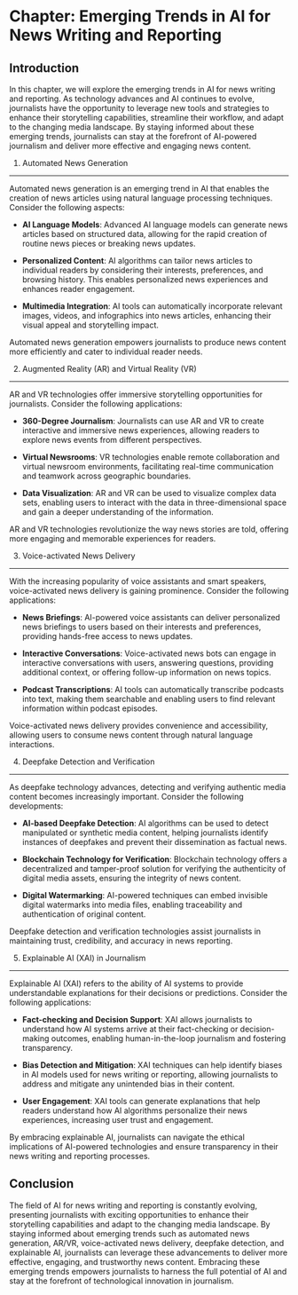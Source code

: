Chapter: Emerging Trends in AI for News Writing and Reporting
=============================================================

Introduction
------------

In this chapter, we will explore the emerging trends in AI for news writing and reporting. As technology advances and AI continues to evolve, journalists have the opportunity to leverage new tools and strategies to enhance their storytelling capabilities, streamline their workflow, and adapt to the changing media landscape. By staying informed about these emerging trends, journalists can stay at the forefront of AI-powered journalism and deliver more effective and engaging news content.

1. Automated News Generation
----------------------------

Automated news generation is an emerging trend in AI that enables the creation of news articles using natural language processing techniques. Consider the following aspects:

* **AI Language Models**: Advanced AI language models can generate news articles based on structured data, allowing for the rapid creation of routine news pieces or breaking news updates.

* **Personalized Content**: AI algorithms can tailor news articles to individual readers by considering their interests, preferences, and browsing history. This enables personalized news experiences and enhances reader engagement.

* **Multimedia Integration**: AI tools can automatically incorporate relevant images, videos, and infographics into news articles, enhancing their visual appeal and storytelling impact.

Automated news generation empowers journalists to produce news content more efficiently and cater to individual reader needs.

2. Augmented Reality (AR) and Virtual Reality (VR)
--------------------------------------------------

AR and VR technologies offer immersive storytelling opportunities for journalists. Consider the following applications:

* **360-Degree Journalism**: Journalists can use AR and VR to create interactive and immersive news experiences, allowing readers to explore news events from different perspectives.

* **Virtual Newsrooms**: VR technologies enable remote collaboration and virtual newsroom environments, facilitating real-time communication and teamwork across geographic boundaries.

* **Data Visualization**: AR and VR can be used to visualize complex data sets, enabling users to interact with the data in three-dimensional space and gain a deeper understanding of the information.

AR and VR technologies revolutionize the way news stories are told, offering more engaging and memorable experiences for readers.

3. Voice-activated News Delivery
--------------------------------

With the increasing popularity of voice assistants and smart speakers, voice-activated news delivery is gaining prominence. Consider the following applications:

* **News Briefings**: AI-powered voice assistants can deliver personalized news briefings to users based on their interests and preferences, providing hands-free access to news updates.

* **Interactive Conversations**: Voice-activated news bots can engage in interactive conversations with users, answering questions, providing additional context, or offering follow-up information on news topics.

* **Podcast Transcriptions**: AI tools can automatically transcribe podcasts into text, making them searchable and enabling users to find relevant information within podcast episodes.

Voice-activated news delivery provides convenience and accessibility, allowing users to consume news content through natural language interactions.

4. Deepfake Detection and Verification
--------------------------------------

As deepfake technology advances, detecting and verifying authentic media content becomes increasingly important. Consider the following developments:

* **AI-based Deepfake Detection**: AI algorithms can be used to detect manipulated or synthetic media content, helping journalists identify instances of deepfakes and prevent their dissemination as factual news.

* **Blockchain Technology for Verification**: Blockchain technology offers a decentralized and tamper-proof solution for verifying the authenticity of digital media assets, ensuring the integrity of news content.

* **Digital Watermarking**: AI-powered techniques can embed invisible digital watermarks into media files, enabling traceability and authentication of original content.

Deepfake detection and verification technologies assist journalists in maintaining trust, credibility, and accuracy in news reporting.

5. Explainable AI (XAI) in Journalism
-------------------------------------

Explainable AI (XAI) refers to the ability of AI systems to provide understandable explanations for their decisions or predictions. Consider the following applications:

* **Fact-checking and Decision Support**: XAI allows journalists to understand how AI systems arrive at their fact-checking or decision-making outcomes, enabling human-in-the-loop journalism and fostering transparency.

* **Bias Detection and Mitigation**: XAI techniques can help identify biases in AI models used for news writing or reporting, allowing journalists to address and mitigate any unintended bias in their content.

* **User Engagement**: XAI tools can generate explanations that help readers understand how AI algorithms personalize their news experiences, increasing user trust and engagement.

By embracing explainable AI, journalists can navigate the ethical implications of AI-powered technologies and ensure transparency in their news writing and reporting processes.

Conclusion
----------

The field of AI for news writing and reporting is constantly evolving, presenting journalists with exciting opportunities to enhance their storytelling capabilities and adapt to the changing media landscape. By staying informed about emerging trends such as automated news generation, AR/VR, voice-activated news delivery, deepfake detection, and explainable AI, journalists can leverage these advancements to deliver more effective, engaging, and trustworthy news content. Embracing these emerging trends empowers journalists to harness the full potential of AI and stay at the forefront of technological innovation in journalism.
